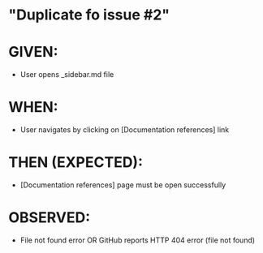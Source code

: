 # "Duplicate fo issue #2" 
# GIVEN:
- User opens _sidebar.md file
# WHEN:
- User navigates by clicking on [Documentation references] link
# THEN (EXPECTED): 
- [Documentation references] page must be open successfully
# OBSERVED: 
- File not found error OR GitHub reports HTTP 404 error (file not found)
